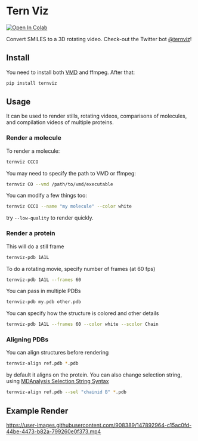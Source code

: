 # Tern Viz
[![Open In Colab](https://colab.research.google.com/assets/colab-badge.svg)](https://colab.research.google.com/github/whitead/ternviz/blob/main/colab/ternviz.ipynb)

Convert SMILES to a 3D rotating video. Check-out the Twitter bot [@ternviz](https://twitter.com/ternviz)!

## Install

You need to install both [VMD](https://www.ks.uiuc.edu/Research/vmd/) and ffmpeg. After that:

```py
pip install ternviz
```

## Usage

It can be used to render stills, rotating videos, comparisons of molecules, and compilation videos of multiple proteins.

### Render a molecule

To render a molecule:

```sh
ternviz CCCO
```

You may need to specify the path to VMD or ffmpeg:

```sh
ternviz CO --vmd /path/to/vmd/executable
```

You can modify a few things too:

```sh
ternviz CCCO --name "my molecule" --color white
```

try `--low-quality` to render quickly.

### Render a protein

This will do a still frame
```sh
ternviz-pdb 1A1L
```

To do a rotating movie, specify number of frames (at 60 fps)

```sh
ternviz-pdb 1A1L --frames 60
```

You can pass in multiple PDBs

```sh
ternviz-pdb my.pdb other.pdb
```

You can specify how the structure is colored and other details

```sh
ternviz-pdb 1A1L --frames 60 --color white --scolor Chain
```

### Aligning PDBs

You can align structures before rendering

```sh
ternviz-align ref.pdb *.pdb
```

by default it aligns on the protein. You can also change selection string, using [MDAnalysis Selection String Syntax](https://docs.mdanalysis.org/stable/documentation_pages/selections.html)

```sh
ternviz-align ref.pdb --sel "chainid B" *.pdb
```
## Example Render

https://user-images.githubusercontent.com/908389/147892964-c15ac0fd-44be-4473-b82a-799260e0f373.mp4
